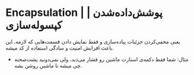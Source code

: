 # Encapsulation | پوشش‌داده‌شدن | کپسوله‌سازی
یعنی مخفی‌کردن جزئیات پیاده‌سازی و فقط نمایش دادن قسمت‌هایی که لازمه. این باعث افزایش امنیت و سادگی استفاده از کد میشه.
- مثال: شما فقط دکمه‌ی استارت ماشین رو فشار می‌دید، ولی نمی‌دونید پشت‌صحنه چی میشه تا ماشین روشن بشه.
